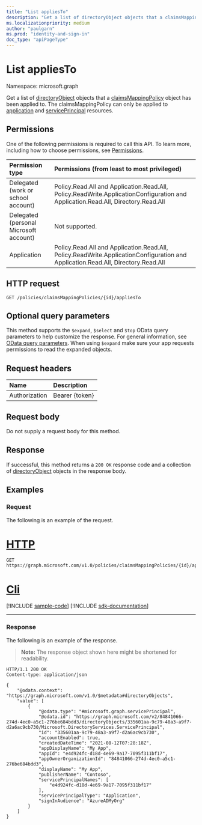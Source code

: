 ```yaml
---
title: "List appliesTo"
description: "Get a list of directoryObject objects that a claimsMappingPolicy object has been applied to."
ms.localizationpriority: medium
author: "paulgarn"
ms.prod: "identity-and-sign-in"
doc_type: "apiPageType"
---
```


# List appliesTo

Namespace: microsoft.graph

Get a list of [directoryObject](../resources/directoryObject.md) objects that a [claimsMappingPolicy](../resources/claimsmappingpolicy.md) object has been applied to. The claimsMappingPolicy can only be applied to [application](../resources/application.md) and [servicePrincipal](../resources/serviceprincipal.md) resources.

## Permissions

One of the following permissions is required to call this API. To learn more, including how to choose permissions, see [Permissions](/graph/permissions-reference).

| Permission type                        | Permissions (from least to most privileged) |
|:---------------------------------------|:--------------------------------------------|
| Delegated (work or school account)     | Policy.Read.All and Application.Read.All, Policy.ReadWrite.ApplicationConfiguration and Application.Read.All, Directory.Read.All |
| Delegated (personal Microsoft account) | Not supported. |
| Application                            | Policy.Read.All and Application.Read.All, Policy.ReadWrite.ApplicationConfiguration and Application.Read.All, Directory.Read.All |

## HTTP request

<!-- { "blockType": "ignored" } -->

```http
GET /policies/claimsMappingPolicies/{id}/appliesTo
```

## Optional query parameters

This method supports the `$expand`, `$select` and `$top` OData query parameters to help customize the response. For general information, see [OData query parameters](/graph/query-parameters). When using `$expand` make sure your app requests permissions to read the expanded objects.

## Request headers

| Name      |Description|
|:----------|:----------|
| Authorization | Bearer {token} |

## Request body

Do not supply a request body for this method.

## Response

If successful, this method returns a `200 OK` response code and a collection of [directoryObject](../resources/directoryobject.md) objects in the response body.

## Examples

### Request

The following is an example of the request.


# [HTTP](#tab/http)
<!-- {
  "blockType": "request",
  "name": "get_appliesto_1"
}-->

```msgraph-interactive
GET https://graph.microsoft.com/v1.0/policies/claimsMappingPolicies/{id}/appliesTo
```

# [Cli](#tab/cli)
[!INCLUDE [sample-code](../includes/snippets/cli/get-appliesto-1-cli-snippets.md)]
[!INCLUDE [sdk-documentation](../includes/snippets/snippets-sdk-documentation-link.md)]

---


### Response

The following is an example of the response.

> **Note:** The response object shown here might be shortened for readability.

<!-- {
  "blockType": "response",
  "truncated": true,
  "@odata.type": "microsoft.graph.directoryObject",
  "isCollection": true
} -->

```http
HTTP/1.1 200 OK
Content-type: application/json

{
    "@odata.context": "https://graph.microsoft.com/v1.0/$metadata#directoryObjects",
    "value": [
        {
            "@odata.type": "#microsoft.graph.servicePrincipal",
            "@odata.id": "https://graph.microsoft.com/v2/84841066-274d-4ec0-a5c1-276be684bdd3/directoryObjects/335601aa-9c79-48a3-a9f7-d2a6ac9cb730/Microsoft.DirectoryServices.ServicePrincipal",
            "id": "335601aa-9c79-48a3-a9f7-d2a6ac9cb730",
            "accountEnabled": true,
            "createdDateTime": "2021-08-12T07:28:18Z",
            "appDisplayName": "My App",
            "appId": "e4d924fc-d18d-4e69-9a17-7095f311bf17",
            "appOwnerOrganizationId": "84841066-274d-4ec0-a5c1-276be684bdd3",
            "displayName": "My App",
            "publisherName": "Contoso",
            "servicePrincipalNames": [
                "e4d924fc-d18d-4e69-9a17-7095f311bf17"
            ],
            "servicePrincipalType": "Application",
            "signInAudience": "AzureADMyOrg"
        }
    ]
}
```

<!-- uuid: 16cd6b66-4b1a-43a1-adaf-3a886856ed98
2019-02-04 14:57:30 UTC -->
<!-- {
  "type": "#page.annotation",
  "description": "List appliesTo",
  "keywords": "",
  "section": "documentation",
  "tocPath": ""
}-->
